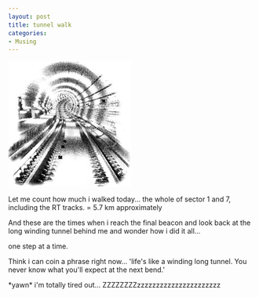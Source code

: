 ```yaml
---
layout: post
title: tunnel walk
categories:
- Musing
---
```



![](/img/tunnel_walk_9823745029.jpg)

Let me count how much i walked today... the whole of sector 1 and 7, including the RT tracks. = 5.7 km approximately

And these are the times when i reach the final beacon and look back at the long winding tunnel behind me and wonder how i did it all...

one step at a time.

Think i can coin a phrase right now... 'life's like a winding long tunnel. You never know what you'll expect at the next bend.'

\*yawn\* i'm totally tired out... ZZZZZZZZzzzzzzzzzzzzzzzzzzzzzz
